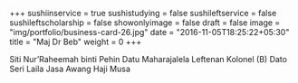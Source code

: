+++
sushiinservice = true
sushistudying = false
sushileftservice = false
sushileftscholarship = false
showonlyimage = false
draft = false
image = "img/portfolio/business-card-26.jpg"
date = "2016-11-05T18:25:22+05:30"
title = "Maj Dr Beb"
weight = 0
+++

Siti Nur’Raheemah binti Pehin Datu Maharajalela Leftenan Kolonel (B) Dato Seri Laila Jasa Awang Haji Musa
<!--more-->

